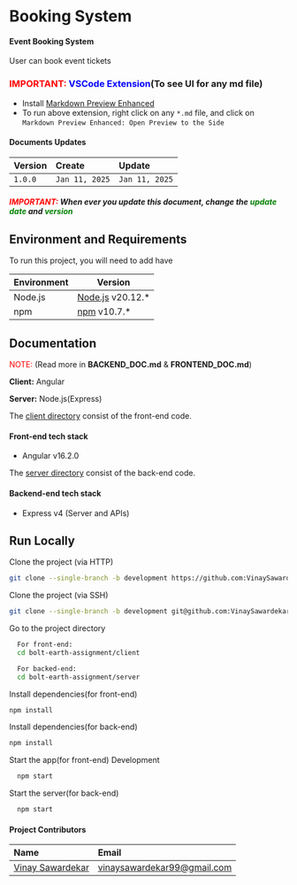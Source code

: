 # Booking System

#### Event Booking System

<p>User can book event tickets</p>

### <span style="color:red">IMPORTANT: </span><span style="color:blue">VSCode Extension</span>(To see UI for any md file)

- Install [Markdown Preview Enhanced](https://marketplace.visualstudio.com/items?itemName=shd101wyy.markdown-preview-enhanced)
- To run above extension, right click on any `*.md` file, and click on `Markdown Preview Enhanced: Open Preview to the Side`

#### Documents Updates

| Version | Create         | Update         |
| :------ | :------------- | :------------- |
| `1.0.0` | `Jan 11, 2025` | `Jan 11, 2025` |

##### <span style="color:red">IMPORTANT: </span> When ever you update this document, change the <span style="color:green">update date</span> and <span style="color:green">version</span>

## Environment and Requirements

To run this project, you will need to add have

| Environment | Version                                                                     |
| ----------- | --------------------------------------------------------------------------- |
| Node.js     | [Node.js](https://nodejs.org/) v20.12.\*                                    |
| npm         | [npm](https://docs.npmjs.com/try-the-latest-stable-version-of-npm) v10.7.\* |

## Documentation

<span style="color:red">NOTE:</span> (Read more in **BACKEND_DOC.md** & **FRONTEND_DOC.md**)

**Client:** Angular

**Server:** Node.js(Express)

The [client directory](./client) consist of the front-end code.

#### Front-end tech stack

- Angular v16.2.0

The [server directory](./server) consist of the back-end code.

#### Backend-end tech stack

- Express v4 (Server and APIs)

## Run Locally

Clone the project (via HTTP)

```bash
git clone --single-branch -b development https://github.com:VinaySawardekar/bolt-earth-assignment.git
```

Clone the project (via SSH)

```bash
git clone --single-branch -b development git@github.com:VinaySawardekar/bolt-earth-assignment.git
```

Go to the project directory

```bash
  For front-end:
  cd bolt-earth-assignment/client
```

```bash
  For backed-end:
  cd bolt-earth-assignment/server
```

Install dependencies(for front-end)

```bash
npm install
```

Install dependencies(for back-end)

```bash
npm install
```

Start the app(for front-end) Development

```bash
  npm start
```

Start the server(for back-end)

```bash
  npm start
```

#### Project Contributors

| Name                                                              | Email                         |
| :---------------------------------------------------------------- | :---------------------------- |
| [Vinay Sawardekar](https://www.linkedin.com/in/vinay-sawardekar/) | <vinaysawardekar99@gmail.com> |
